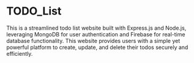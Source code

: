 # TODO_List
This is a streamlined todo list website built with Express.js and Node.js, leveraging MongoDB for user authentication and Firebase for real-time database functionality. This website provides users with a simple yet powerful platform to create, update, and delete their todos securely and efficiently.

